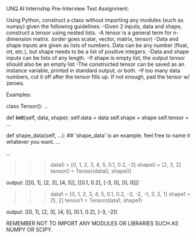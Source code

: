 UNQ AI Internship Pre-Interview Test Assignment:


Using Python, construct a class without importing any modules (such as numpy) given the following guidelines:
-Given 2 inputs, data and shape, construct a tensor using nested lists.
-A tensor is a general term for n-dimension matrix. (order goes scalar, vector, matrix, tensor)
-Data and shape inputs are given as lists of numbers. Data can be any number (float, int, etc.), but shape needs to be a list of positive integers.
-Data and shape inputs can be lists of any length.
-If shape is empty list, the output tensor should also be an empty list
-The constructed tensor can be saved as an instance variable, printed in standard output, or both.
-If too many data numbers, cut it off after the tensor fills up. If not enough, pad the tensor w/ zeroes.


Examples:

class Tensor():
  ...
  
  def __init__(self, data, shape):
    self.data = data
    self.shape = shape
    self.tensor = ...

  def shape_data(self, ...):  ## 'shape_data' is an example. feel free to name it whatever you want.
    ...

  ...


>>> data0 = [0, 1, 2, 3, 4, 5, 0.1, 0.2, -3]
>>> shape0 = [2, 3, 2]
>>> tensor0 = Tensor(data0, shape0)

output:
[[[0, 1], [2, 3], [4, 5]], [[0.1, 0.2], [-3, 0], [0, 0]]]



>>> data1 = [0, 1, 2, 3, 4, 5, 0.1, 0.2, -3, -2, -1, 3, 2, 1]
>>> shape1 = [5, 2]
>>> tensor1 = Tensor(data1, shape1)

output:
[[0, 1], [2, 3], [4, 5], [0.1, 0.2], [-3, -2]]


REMEMBER NOT TO IMPORT ANY MODULES OR LIBRARIES SUCH AS NUMPY OR SCIPY.
